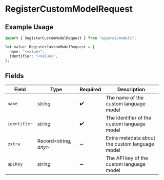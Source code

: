 # RegisterCustomModelRequest

## Example Usage

```typescript
import { RegisterCustomModelRequest } from "opperai/models";

let value: RegisterCustomModelRequest = {
  name: "<value>",
  identifier: "<value>",
};
```

## Fields

| Field                                          | Type                                           | Required                                       | Description                                    |
| ---------------------------------------------- | ---------------------------------------------- | ---------------------------------------------- | ---------------------------------------------- |
| `name`                                         | *string*                                       | :heavy_check_mark:                             | The name of the custom language model          |
| `identifier`                                   | *string*                                       | :heavy_check_mark:                             | The identifier of the custom language model    |
| `extra`                                        | Record<string, *any*>                          | :heavy_minus_sign:                             | Extra metadata about the custom language model |
| `apiKey`                                       | *string*                                       | :heavy_minus_sign:                             | The API key of the custom language model       |